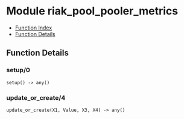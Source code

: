 

# Module riak_pool_pooler_metrics #
* [Function Index](#index)
* [Function Details](#functions)

<a name="functions"></a>

## Function Details ##

<a name="setup-0"></a>

### setup/0 ###

`setup() -> any()`

<a name="update_or_create-4"></a>

### update_or_create/4 ###

`update_or_create(X1, Value, X3, X4) -> any()`


